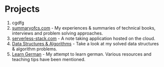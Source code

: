 # Projects

1. cgdfg
2. [summaryofcs.com](http://www.summaryofcs.com) - My experiences & summaries of technical books, interviews and problem solving approaches.
3. [serverless-stack.com](https://serverless-stack.com/) - A note taking application hosted on the cloud.
4. [Data Structures & Algorithms](https://github.com/aradhyamehta/DataStructures-Algorithms) - Take a look at my solved data structures & algorithm problems.
5. [Learn German](https://aradhya.gitbook.io/learn-german/) - My attempt to learn german. Various resources and teaching tips have been mentioned.
